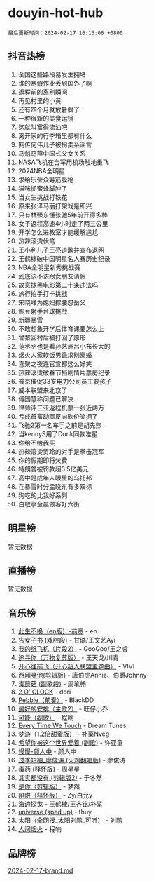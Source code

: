 # douyin-hot-hub

`最后更新时间：2024-02-17 16:16:06 +0800`

## 抖音热榜

1. 全国这些路段易发生拥堵
1. 谁的寒假作业丢到国外了啊
1. 返程前的离别瞬间
1. 再见村里的小黄
1. 还有四个月就放暑假了
1. 一种很新的美食运镜
1. 这就叫富得流油吧
1. 离开家的行李箱里都有什么
1. 网传何伟儿子被拐卖系谣言
1. 马魁马燕中国式父女关系
1. NASA飞机在台军用机场触地重飞
1. 2024NBA全明星
1. 求给乐莹众筹筋膜枪
1. 猫咪抓蜜蜂脚肿了
1. 当女生挑战打铁花
1. 原来张译马丽打架戏是即兴
1. 只有林臻东懂张驰5年前开得多棒
1. 女子返程高速4小时走了两三公里
1. 开学怎么进教室才能缓解尴尬
1. 热辣滚烫伏笔
1. 王小利儿子王亮道歉并宣布退网
1. 王鹤棣破中国明星名人赛历史纪录
1. NBA全明星新秀挑战赛
1. 到底该不该跟女朋友请假
1. 故意抹黑电影第二十条违法吗
1. 旅行拍手打卡挑战
1. 宋晓峰为媳妇撑腰怼岳父
1. 豌豆射手台球挑战
1. 新疆暴雪
1. 不敢想象开学后体育课要怎么上
1. 曾黎回村后被打回了原形
1. 范丞丞也是看孙艺洲吕小布长大的
1. 烟火人家软饭男跪求别离婚
1. 喜聚之夜连官宣都这么好笑
1. 热辣滚烫破春节档剧情片票房纪录
1. 普京催促33岁电力公司员工要孩子
1. 威本联盟来北京了
1. 傅园慧称问题已解决
1. 律师评三亚返程机票一张近两万
1. 亏成首富动画反向砍价笑拥了
1. 飞驰2第一名车手之前是胡先煦
1. 当kennyS用了Donk同款准星
1. 你给不给我买
1. 热辣滚烫贾玲的对手是拳击冠军
1. 你的假期即将欠费
1. 特朗普被罚款超3.5亿美元
1. 高中是成年人眼里的乌托邦
1. 在暴雪时分孟晓东有多双标
1. 狗吃的比我好系列
1. 白敬亭金晨做客好六街

## 明星榜

暂无数据

## 直播榜

暂无数据

## 音乐榜

1. [此生不换（en版）-前奏](https://sf3-cdn-tos.douyinstatic.com/obj/tos-cn-ve-2774/oMDvUGwhKrKYDEqXiMYEwxZqBWIJFA92CiLAO) - en
1. [告女子书 (戏腔段)](https://sf5-hl-cdn-tos.douyinstatic.com/obj/tos-cn-ve-2774/osCCzFxWgstBDi92ZfBB4ht7gQENBmQMAl0eI6) - 甘璐/王文艺Ayi
1. [我的纸飞机（片段2）](https://sf6-cdn-tos.douyinstatic.com/obj/tos-cn-ve-2774/oM2ZrKcg2CD5AeRB2gkeXOFB1IxAGJdZPazYHf) - GooGoo/王之睿
1. [追寻你（万物复苏版）](https://sf5-hl-cdn-tos.douyinstatic.com/obj/tos-cn-ve-2774/oYeAZJsbjIDit9APmBg8u6uDUQnHmoCf3gbo74) - 王天戈/川青
1. [开心往前飞（开心超人联盟主题曲）](https://sf6-cdn-tos.douyinstatic.com/obj/tos-cn-ve-2774/9d8fb7c82cf1421fb93a9fe925275e0a) - VIVI
1. [西厢寻他(剪辑版)](https://sf3-cdn-tos.douyinstatic.com/obj/tos-cn-ve-2774/oUsAVfAQKlRNxEv5qxvIB8o5qmIWUcXbzJKJhw) - 唐伯虎Annie、伯爵Johnny
1. [毒蘑菇 (副歌段)](https://sf3-cdn-tos.douyinstatic.com/obj/tos-cn-ve-2774/ocDEUsfdLjxnlFXtfogBCiQCEqYB7QZgZ8VViM) - 周笔畅
1. [2 O' CLOCK](https://sf3-cdn-tos.douyinstatic.com/obj/tos-cn-ve-2774/oIUBICeqlYQHTigCBOnCMlwBZJkgiBjt1oDfbg) - dori
1. [Pebble（前奏）](https://sf6-cdn-tos.douyinstatic.com/obj/tos-cn-ve-2774/5e6913036e674b34b92df6abd1361f00) - BlackDD
1. [最好的安排（主歌2）](https://sf5-hl-cdn-tos.douyinstatic.com/obj/tos-cn-ve-2774/oMMZX1DuHpMwgoDztBmZswgQnbCeeANZxBHkFY) - 旺仔小乔
1. [可能（副歌）](https://sf5-hl-cdn-tos.douyinstatic.com/obj/tos-cn-ve-2774/cde1731888894259b333569393c2fb51) - 程响
1. [Every Time We Touch](https://sf3-cdn-tos.douyinstatic.com/obj/tos-cn-ve-2774/ogN6lUKQeBBfEVhIOMikG1CcJjugxk1tztZyhP) - Dream Tunes
1. [梦游（1.2倍甜蜜版）](https://sf5-hl-cdn-tos.douyinstatic.com/obj/tos-cn-ve-2774/o4gyAUm8hwufoEABmwVIiQtHsFuGzAEEWtNMzo) - 补菜Nveg
1. [希望你被这个世界爱着 (副歌)](https://sf5-hl-cdn-tos.douyinstatic.com/obj/tos-cn-ve-2774/oUHCmWQfZlE3QQBKBeD8rCFLpJzPgCpImhsxMt) - 许亚童
1. [慢慢-颜人中](https://sf5-hl-cdn-tos.douyinstatic.com/obj/tos-cn-ve-2774/ocjHNfBXdBxQNC8ZGAeoLMFTUgtBg8bkExunDC) - 颜人中
1. [过季短袖_廖俊涛 (火鸡翻唱版)](https://sf6-cdn-tos.douyinstatic.com/obj/tos-cn-ve-2774/ogQVJl0tRBKxQgZji7YClFEBrVDeHpPTWfCZbQ) - 廖俊涛
1. [毒药 (释怀版)](https://sf5-hl-cdn-tos.douyinstatic.com/obj/tos-cn-ve-2774/oYILMEAzspdZBIzy4frJNB8ZHPHWAhiwowd4Ad) - 周星星
1. [其实都没有 (剪辑版2)](https://sf5-hl-cdn-tos.douyinstatic.com/obj/tos-cn-ve-2774/oEBNQenHZtBhxYjGgUDQk0BCHTigQafgFlbQ7k) - 于冬然
1. [是你（剪辑版）](https://sf5-hl-cdn-tos.douyinstatic.com/obj/tos-cn-ve-2774/46019dae783c4c969944217fe1cfafc4) - 梦然
1. [陷阱（释怀版）](https://sf5-hl-cdn-tos.douyinstatic.com/obj/tos-cn-ve-2774/oE8C21LeZrzKLDFfQYgMzx4GAIHageG5IzayY7) - Zy/白允y
1. [海边探戈](https://sf5-hl-cdn-tos.douyinstatic.com/obj/tos-cn-ve-2774/os9gE0VQCGqt6VQkZDyBBYvfSDY0QFe3vVmubn) - 王鹤棣/王齐铭/朴鲨
1. [universe (sped up)](https://sf5-hl-cdn-tos.douyinstatic.com/obj/tos-cn-ve-2774/oIQnurQLDCsdYeegkM4CKuVb23MZBXtX6QB8bv) - thuy
1. [太阳（全网搜_太阳刘鹏_可听）](https://sf5-hl-cdn-tos.douyinstatic.com/obj/tos-cn-ve-2774/ogWbyIQnlBFImVbeDocRdCIYtBHlbJXgfZMvgz) - 刘鹏
1. [人间烟火](https://sf3-cdn-tos.douyinstatic.com/obj/tos-cn-ve-2774/947983139f35446684610238bba8e7a9) - 程响

## 品牌榜

[2024-02-17-brand.md](2024-02-17-brand.md)
